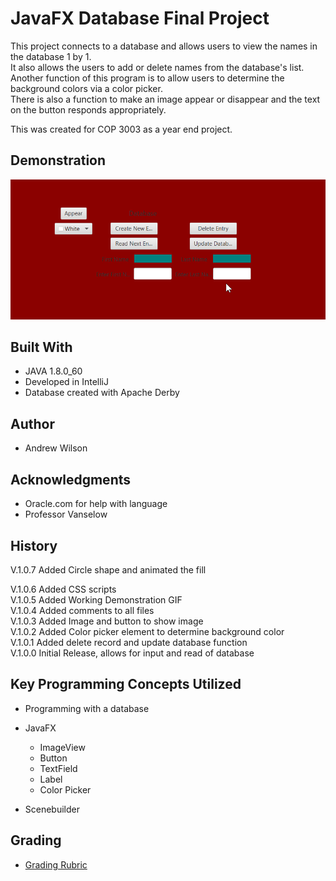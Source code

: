 # JavaFX Database Final Project

This project connects to a database and allows users to view the names in the database 1 by 1. <br />
It also allows the users to add or delete names from the database's list. <br />
Another function of this program is to allow users to determine the background colors via a color picker. <br />
There is also a function to make an image appear or disappear and the text on the button responds appropriately. <br />

This was created for COP 3003 as a year end project.

## Demonstration

![Sample GIF](https://github.com/abwilson5729/BooksDBFinalFX/blob/master/src/Working.gif) 

## Built With

* JAVA 1.8.0_60
* Developed in IntelliJ 
* Database created with Apache Derby

## Author

* Andrew Wilson

## Acknowledgments

* Oracle.com for help with language
* Professor Vanselow

## History
V.1.0.7 Added Circle shape and animated the fill<br />

V.1.0.6 Added CSS scripts<br />
V.1.0.5 Added Working Demonstration GIF<br />
V.1.0.4 Added comments to all files<br />
V.1.0.3 Added Image and button to show image<br />
V.1.0.2 Added Color picker element to determine background color<br />
V.1.0.1 Added delete record and update database function<br />
V.1.0.0 Initial Release, allows for input and read of database<br />

## Key Programming Concepts Utilized

* Programming with a database

* JavaFX
  * ImageView
  * Button
  * TextField
  * Label
  * Color Picker
* Scenebuilder

## Grading
 * [Grading Rubric](https://docs.google.com/spreadsheets/d/11ZnsCrG4qwPAeEa2Adm8mcNdT31ZSNbF-kJ6Tr8JKTg/edit?usp=sharing)

